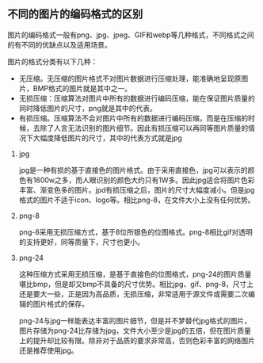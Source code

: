## 不同的图片的编码格式的区别

图片的编码格式一般有png、jpg、jpeg、GIF和webp等几种格式，不同格式之间的有不同的优缺点以及适用场景。

图片的格式分类有以下几种：

- 无压缩。无压缩的图片格式不对图片数据进行压缩处理，能准确地呈现原图片，BMP格式的图片就是其中之一。
- 无损压缩：压缩算法对图片中所有的数据进行编码压缩，能在保证图片质量的同时降低图片的尺寸，png就是其中的代表。
- 有损压缩。压缩算法不会对图片中所有的数据进行编码压缩，而是在压缩的时候，去除了人言无法识别的图片细节。因此有损压缩可以再同等图片质量的情况下大幅度降低图片的尺寸，其中的代表方式就是jpg

1. jpg

    jpg是一种有损的基于直接色的图片格式。由于采用直接色，jpg可以表示的颜色有1600w之多，而人眼识别的颜色大约只有1W多。因此jpg适合将图片色彩丰富、渐变色多的图片。jpd有损压缩之后，图片的尺寸大幅度减小。但是jpg格式的图片不适于icon、logo等。相比png-8，在文件大小上没有任何优势。

2. png-8

    png-8采用无损压缩方式，基于8位所银色的位图格式。png-8相比gif对透明的支持更好，同等质量下，尺寸也更小。

3. png-24

    这种压缩方式采用无损压缩，是基于直接色的位图格式，png-24的图片质量堪比bmp，但是却又bmp不具备的尺寸优势。相比jpg、gif、png-8，尺寸上还是要大一些，正是因为高品质，无损压缩，非常适用于源文件或需要二次编辑的图片格式的保存。

    png-24与jpg一样能表达丰富的图片细节，但是并不梦替代jpg格式的图片，图片存储为png-24比存储为jpg，文件大小至少是jpg的五倍，但在图片质量上的提升却比较有限。除非对于品质的要求非常高，否则色彩丰富的网络图片还是推荐使用jpg。